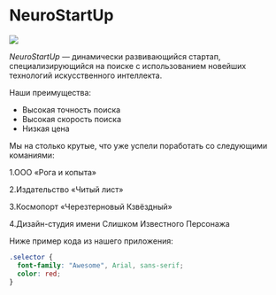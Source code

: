 # NeuroStartUp

![](https://netology-code.github.io/git-homeworks/introduction/assets/logo.png)

*NeuroStartUp* — динамически развивающийся стартап, специализирующийся на поиске с использованием 
 новейших технологий искусственного интеллекта.

Наши преимущества:
* Высокая точность поиска
* Высокая скорость поиска
* Низкая цена

Мы на столько крутые, что уже успели поработать со следующими команиями:


1.ООО «Рога и копыта»

2.Издательство «Читый лист»

3.Космопорт «Черезтерновый Кзвёздный»

4.Дизайн-студия имени Слишком Известного Персонажа

Ниже пример кода из нашего приложения:
```CSS
.selector {
  font-family: "Awesome", Arial, sans-serif;
  color: red;
}
```